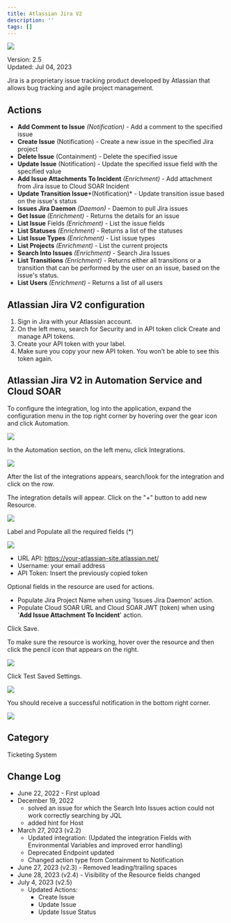 ```yaml
---
title: Atlassian Jira V2
description: ''
tags: []
---
```


![](/img/platform-services/automation-service/app-central/logos/atlassian-jira-v2.png)

Version: 2.5  
Updated: Jul 04, 2023

Jira is a proprietary issue tracking product developed by Atlassian that allows bug tracking and agile project management.   


## Actions

* **Add Comment to Issue** *(Notification)* - Add a comment to the specified issue
* **Create Issue** (Notification) - Create a new issue in the specified Jira project
* **Delete Issue** (Containment) - Delete the specified issue
* **Update Issue** (Notification) - Update the specified issue field with the specified value
* **Add Issue Attachments To Incident** *(Enrichment)* - Add attachment from Jira issue to Cloud SOAR Incident
* **Update Transition Issue***(Notification)* - Update transition issue based on the issue's status
* **Issues Jira Daemon** *(Daemon)* - Daemon to pull Jira issues
* **Get Issue** *(Enrichment)* - Returns the details for an issue
* **List Issue** Fields *(Enrichment)* - List the issue fields
* **List Statuses** *(Enrichment)* - Returns a list of the statuses
* **List Issue Types** *(Enrichment)* - List issue types
* **List Projects** *(Enrichment)* - List the current projects
* **Search Into Issues** *(Enrichment)* - Search Jira Issues
* **List Transitions** *(Enrichment)* - Returns either all transitions or a transition that can be performed by the user on an issue, based on the issue's status.
* **List Users** *(Enrichment)* - Returns a list of all users

## Atlassian Jira V2 configuration

1. Sign in Jira with your Atlassian account.
2. On the left menu, search for Security and in API token click Create and manage API tokens.
3. Create your API token with your label.
4. Make sure you copy your new API token. You won’t be able to see this token again.

## Atlassian Jira V2 in Automation Service and Cloud SOAR

To configure the integration, log into the application, expand the configuration menu in the top right corner by hovering over the gear icon and click Automation.

![](/img/platform-services/automation-service/app-central/integrations/atlassian-jira-v2/atlassian-jira-v2-1.png)

In the Automation section, on the left menu, click Integrations.

![](/img/platform-services/automation-service/app-central/integrations/atlassian-jira-v2/atlassian-jira-v2-2.png)

After the list of the integrations appears, search/look for the integration and click on the row.

The integration details will appear. Click on the "+" button to add new Resource.

![](/img/platform-services/automation-service/app-central/integrations/atlassian-jira-v2/atlassian-jira-v2-3.png)

Label and Populate all the required fields (\*)

![](/img/platform-services/automation-service/app-central/integrations/atlassian-jira-v2/atlassian-jira-v2-4.png)

* URL API: https://your-atlassian-site.atlassian.net/
* Username: your email address
* API Token: Insert the previously copied token

Optional fields in the resource are used for actions.

* Populate Jira Project Name when using 'Issues Jira Daemon' action.
* Populate Cloud SOAR URL and Cloud SOAR JWT (token) when using '**Add Issue Attachment To Incident**' action.

Click Save.

To make sure the resource is working, hover over the resource and then click the pencil icon that appears on the right.

![](/img/platform-services/automation-service/app-central/integrations/atlassian-jira-v2/atlassian-jira-v2-5.png)

Click Test Saved Settings.

![](/img/platform-services/automation-service/app-central/integrations/atlassian-jira-v2/atlassian-jira-v2-6.png)

You should receive a successful notification in the bottom right corner.

![](/img/platform-services/automation-service/app-central/integrations/atlassian-jira-v2/atlassian-jira-v2-7.png)

## Category

Ticketing System

## Change Log

* June 22, 2022 - First upload
* December 19, 2022
	+ solved an issue for which the Search Into Issues action could not work correctly searching by JQL
	+ added hint for Host
* March 27, 2023 (v2.2)
	+ Updated integration: (Updated the integration Fields with Environmental Variables and improved error handling)
	+ Deprecated Endpoint updated
	+ Changed action type from Containment to Notification
* June 27, 2023 (v2.3) - Removed leading/trailing spaces
* June 28, 2023 (v2.4) - Visibility of the Resource fields changed
* July 4, 2023 (v2.5)
	+ Updated Actions:
		- Create Issue
		- Update Issue
		- Update Issue Status
